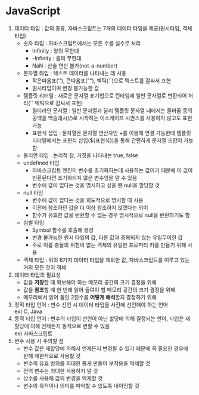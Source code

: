 # JavaScript
1. 데이터 타입 : 값의 종류, 자바스크립트는 7개의 데이터 타입을 제공(원시타입, 객체타입)  
    * 숫자 타입 : 자바스크립트에서는 모든 수를 실수로 처리  
      + Infinity : 양의 무한대
      + -Infinity : 음의 무한대
      + NaN : 산술 연산 불가(not-a-number)
    * 문자열 타입 : 텍스트 데이터를 나타내는 데 사용  
      + 작은따옴표(''), 큰따옴표(""), 벡틱(``)으로 텍스트를 감싸서 표현
      + 원시타입이며 변경 불가능한 값
    * 템플릿 리터럴 : 새로운 문자열 표기법으로 런타임에 일반 문자열로 변환되어 처리(`` 벡틱으로 감싸서 표현)
      + 멀티라인 문자열 : 일반 문자열과 달리 템플릿 문자열 내에서는 줄바꿈 등의 공백을 백슬래시(/\)로 시작하는 이스케이프 시퀀스를 사용하지 않고도 표현 가능
      + 표현식 삽입 : 문자열은 문자열 연산자인 +를 이용해 연결 가능한데 템플릿 리터럴에서는 표현식 삽입(${표현식})을 통해 간편하게 문자열 조합이 가능함
    * 불리언 타입 : 논리적 참, 거짓을 나타내는 true, false
    * undefined 타입
      + 자바스크립트 엔진이 변수를 초기화하는데 사용하는 값이기 때문에 이 값이 반환된다면 초기화되지 않은 변수임을 알 수 있음
      + 변수에 값이 없다는 것을 명시하고 싶을 땐 null을 할당할 것
    * null 타입
      + 변수에 값이 없다는 것을 의도적으로 명시할 때 사용
      + 이전에 참조하던 값을 더 이상 참조하지 않겠다는 의미
      + 함수가 유효한 값을 반환할 수 없는 경우 명시적으로 null을 반환하기도 함
    * 심벌 타입
      + Symbol 함수를 호출해 생성
      + 변경 불가능한 원시 타입의 값, 다른 값과 중복되지 않는 유일무이한 값
      + 주로 이름 충돌의 위험이 없는 객체의 유일한 프로퍼티 키를 만들기 위해 사용
    * 객체 타입 : 위의 6가지 데이터 타입을 제외한 값, 자바스크립트를 이루고 있는 거의 모든 것이 객체
2. 데이터 타입의 필요성  
   * 값을 **저장**할 때 확보해야 하는 메모리 공간의 크기 결정을 위해
   * 값을 **참조**할 때 한 번에 읽어 들여야 할 메모리 공간의 크기 결정을 위해
   * 메모리에서 읽어 들인 2진수를 **어떻게 해석**할지 결정하기 위해
3. 정적 타입 언어 : 변수 선언 시 데이터 타입을 사전에 선언해야 하는 언어  
   ex) C, Java
4. 동적 타입 언어 : 변수의 타입이 선언이 아닌 할당에 의해 결정되는 언어, 타입은 재할당에 의해 언제든지 동적으로 변할 수 있음  
   ex) 자바스크립트
5. 변수 사용 시 주의할 점  
   * 변수 값은 재할당에 의해서 언제든지 변경될 수 있기 때문에 꼭 필요한 경우에 한해 제한적으로 사용할 것
   * 변수의 유효 범위를 최대한 좁게 만들어 부작용을 억제할 것
   * 전역 변수는 최대한 사용하지 말 것
   * 상수를 사용해 값의 변경을 억제할 것
   * 변수의 목적이나 의미를 파악할 수 있도록 네이밍할 것